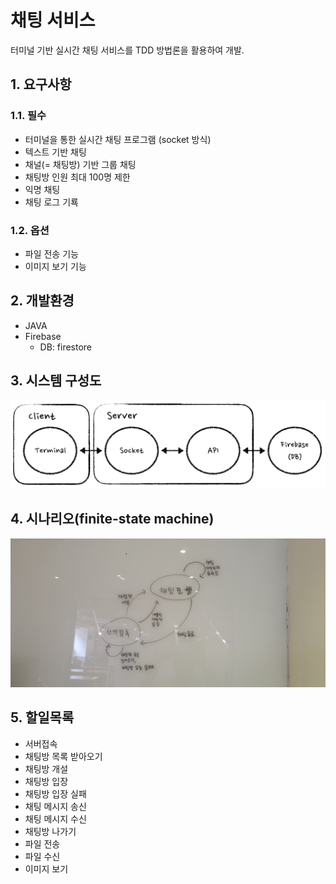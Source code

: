 # 채팅 서비스
터미널 기반 실시간 채팅 서비스를 TDD 방법론을 활용하여 개발.
## 1. 요구사항
### 1.1. 필수
- 터미널을 통한 실시간 채팅 프로그램 (socket 방식)
- 텍스트 기반 채팅
- 채널(= 채팅방) 기반 그룹 채팅
- 채팅방 인원 최대 100명 제한
- 익명 채팅
- 채팅 로그 기룍

### 1.2. 옵션
- 파일 전송 기능
- 이미지 보기 기능

## 2. 개발환경
- JAVA
- Firebase
  - DB: firestore

## 3. 시스템 구성도
![시스템 구성도](images/system-arch.png)

## 4. 시나리오(finite-state machine)
![채팅 시나리오](images/fsm.jpeg)

## 5. 할일목록
- 서버접속
- 채팅방 목록 받아오기
- 채팅방 개설
- 채팅방 입장
- 채팅방 입장 실패
- 채팅 메시지 송신
- 채팅 메시지 수신
- 채팅방 나가기
- 파일 전송
- 파일 수신
- 이미지 보기
